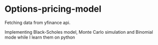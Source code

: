# Options-pricing-model
Fetching data from yfinance api. 


Implementing Black-Scholes model, Monte Carlo simulation and Binomial mode while I learn them on python
